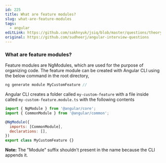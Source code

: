 ```yaml
---
id: 225
title: What are feature modules?
slug: what-are-feature-modules
tags:
  - angular
editLink: https://github.com/sakhnyuk/jsiq/blob/master/questions/theory/angular/225.md
original: https://github.com/sudheerj/angular-interview-questions
---
```


### What are feature modules?

Feature modules are NgModules, which are used for the purpose of organizing code. The feature module can be created with Angular CLI using the below command in the root directory,

```javascript
ng generate module MyCustomFeature //
```

Angular CLI creates a folder called `my-custom-feature` with a file inside called `my-custom-feature.module.ts` with the following contents

```javascript
import { NgModule } from '@angular/core';
import { CommonModule } from '@angular/common';

@NgModule({
  imports: [CommonModule],
  declarations: [],
})
export class MyCustomFeature {}
```

**Note:** The "Module" suffix shouldn't present in the name because the CLI appends it.